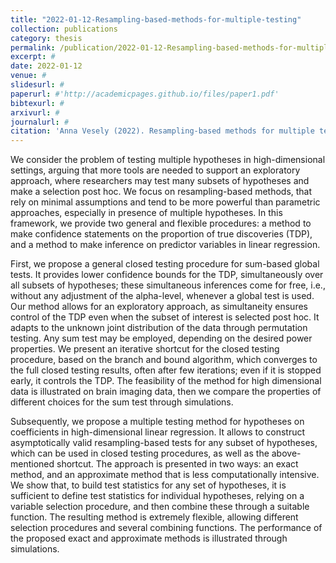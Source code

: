 ```yaml
---
title: "2022-01-12-Resampling-based-methods-for-multiple-testing"
collection: publications
category: thesis
permalink: /publication/2022-01-12-Resampling-based-methods-for-multiple-testing
excerpt: #
date: 2022-01-12
venue: #
slidesurl: #
paperurl: #'http://academicpages.github.io/files/paper1.pdf'
bibtexurl: #
arxivurl: #
journalurl: #
citation: 'Anna Vesely (2022). Resampling-based methods for multiple testing on high-dimensional data <i>PhD thesis, Department of Statistical Sciences, University of Padua</i>. URL: https://www.research.unipd.it/handle/11577/3449435'
---
```

We consider the problem of testing multiple hypotheses in high-dimensional settings, arguing that more tools are needed to support an exploratory approach, where researchers may test many subsets of hypotheses and make a selection post hoc. We focus on resampling-based methods, that rely on minimal assumptions and tend to be more powerful than parametric approaches, especially in presence of multiple hypotheses. In this framework, we provide two general and flexible procedures: a method to make confidence statements on the proportion of true discoveries (TDP), and a method to make inference on predictor variables in linear regression.

First, we propose a general closed testing procedure for sum-based global tests. It provides lower confidence bounds for the TDP, simultaneously over all subsets of hypotheses; these simultaneous inferences come for free, i.e., without any adjustment of the alpha-level, whenever a global test is used. Our method allows for an exploratory approach, as simultaneity ensures control of the TDP even when the subset of interest is selected post hoc. It adapts to the unknown joint distribution of the data through permutation testing. Any sum test may be employed, depending on the desired power properties. We present an iterative shortcut for the closed testing procedure, based on the branch and bound algorithm, which converges to the full closed testing results, often after few iterations; even if it is stopped early, it controls the TDP. The feasibility of the method for high dimensional data is illustrated on brain imaging data, then we compare the properties of different choices for the sum test through simulations.

Subsequently, we propose a multiple testing method for hypotheses on coefficients in high-dimensional linear regression. It allows to construct asymptotically valid resampling-based tests for any subset of hypotheses, which can be used in closed testing procedures, as well as the above-mentioned shortcut. The approach is presented in two ways: an exact method, and an approximate method that is less computationally intensive. We show that, to build test statistics for any set of hypotheses, it is sufficient to define test statistics for individual hypotheses, relying on a variable selection procedure, and then combine these through a suitable function. The resulting method is extremely flexible, allowing different selection procedures and several combining functions. The performance of the proposed exact and approximate methods is illustrated through simulations.
